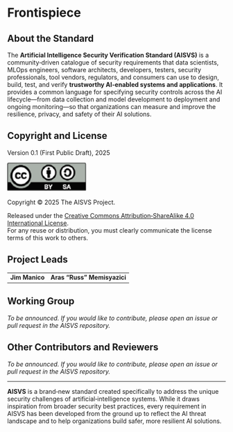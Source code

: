 # Frontispiece

## About the Standard  

The **Artificial Intelligence Security Verification Standard (AISVS)** is a community‑driven catalogue of security requirements that data scientists, MLOps engineers, software architects, developers, testers, security professionals, tool vendors, regulators, and consumers can use to design, build, test, and verify **trustworthy AI‑enabled systems and applications**. It provides a common language for specifying security controls across the AI lifecycle—from data collection and model development to deployment and ongoing monitoring—so that organizations can measure and improve the resilience, privacy, and safety of their AI solutions.

## Copyright and License  

Version 0.1 (First Public Draft), 2025  

![license](../images/license.png)

Copyright © 2025 The AISVS Project.  

Released under the [Creative Commons Attribution‑ShareAlike 4.0 International License](https://creativecommons.org/licenses/by-sa/4.0/).  
For any reuse or distribution, you must clearly communicate the license terms of this work to others.

## Project Leads  

|                         |                             |
|-------------------------|-----------------------------|
| **Jim Manico**          | **Aras “Russ” Memisyazici** |

## Working Group  

*To be announced. If you would like to contribute, please open an issue or pull request in the AISVS repository.*

## Other Contributors and Reviewers  

*To be announced. If you would like to contribute, please open an issue or pull request in the AISVS repository.*

---

**AISVS** is a brand‑new standard created specifically to address the unique security challenges of artificial‑intelligence systems. While it draws inspiration from broader security best practices, every requirement in AISVS has been developed from the ground up to reflect the AI threat landscape and to help organizations build safer, more resilient AI solutions.
